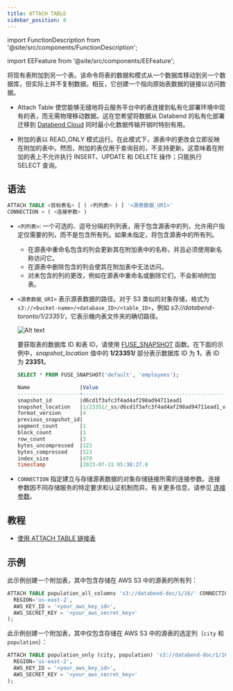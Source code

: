```yaml
---
title: ATTACH TABLE
sidebar_position: 6
---
```


import FunctionDescription from '@site/src/components/FunctionDescription';

<FunctionDescription description="引入或更新版本：v1.2.698"/>

import EEFeature from '@site/src/components/EEFeature';

<EEFeature featureName='ATTACH TABLE'/>

将现有表附加到另一个表。该命令将表的数据和模式从一个数据库移动到另一个数据库，但实际上并不复制数据。相反，它创建一个指向原始表数据的链接以访问数据。

- Attach Table 使您能够无缝地将云服务平台中的表连接到私有化部署环境中现有的表，而无需物理移动数据。这在您希望将数据从 Databend 的私有化部署迁移到 [Databend Cloud](https://www.databend.com) 同时最小化数据传输开销时特别有用。

- 附加的表以 READ_ONLY 模式运行。在此模式下，源表中的更改会立即反映在附加的表中。然而，附加的表仅用于查询目的，不支持更新。这意味着在附加的表上不允许执行 INSERT、UPDATE 和 DELETE 操作；只能执行 SELECT 查询。

## 语法

```sql
ATTACH TABLE <目标表名> [ ( <列列表> ) ] '<源表数据_URI>'
CONNECTION = ( <连接参数> )
```
- `<列列表>`: 一个可选的、逗号分隔的列列表，用于包含源表中的列，允许用户指定仅需要的列，而不是包含所有列。如果未指定，将包含源表中的所有列。

  - 在源表中重命名包含的列会更新其在附加表中的名称，并且必须使用新名称访问它。
  - 在源表中删除包含的列会使其在附加表中无法访问。
  - 对未包含的列的更改，例如在源表中重命名或删除它们，不会影响附加表。

- `<源表数据_URI>` 表示源表数据的路径。对于 S3 类似的对象存储，格式为 `s3://<bucket-name>/<database_ID>/<table_ID>`，例如 _s3://databend-toronto/1/23351/_，它表示桶内表文件夹的确切路径。

  ![Alt text](/img/sql/attach.png)

  要获取表的数据库 ID 和表 ID，请使用 [FUSE_SNAPSHOT](../../../20-sql-functions/16-system-functions/fuse_snapshot.md) 函数。在下面的示例中，_snapshot_location_ 值中的 **1/23351/** 部分表示数据库 ID 为 **1**，表 ID 为 **23351**。

  ```sql
  SELECT * FROM FUSE_SNAPSHOT('default', 'employees');

  Name                |Value                                              |
  --------------------+---------------------------------------------------+
  snapshot_id         |d6cd1f3afc3f4ad4af298ad94711ead1                   |
  snapshot_location   |1/23351/_ss/d6cd1f3afc3f4ad4af298ad94711ead1_v4.mpk|
  format_version      |4                                                  |
  previous_snapshot_id|                                                   |
  segment_count       |1                                                  |
  block_count         |1                                                  |
  row_count           |3                                                  |
  bytes_uncompressed  |122                                                |
  bytes_compressed    |523                                                |
  index_size          |470                                                |
  timestamp           |2023-07-11 05:38:27.0                              |
  ```

- `CONNECTION` 指定建立与存储源表数据的对象存储链接所需的连接参数。连接参数因不同存储服务的特定要求和认证机制而异。有关更多信息，请参见 [连接参数](../../../00-sql-reference/51-connect-parameters.md)。

## 教程

- [使用 ATTACH TABLE 链接表](/tutorials/databend-cloud/link-tables)

## 示例

此示例创建一个附加表，其中包含存储在 AWS S3 中的源表的所有列：

```sql
ATTACH TABLE population_all_columns 's3://databend-doc/1/16/' CONNECTION = (
  REGION='us-east-2',
  AWS_KEY_ID = '<your_aws_key_id>',
  AWS_SECRET_KEY = '<your_aws_secret_key>'
);
```

此示例创建一个附加表，其中仅包含存储在 AWS S3 中的源表的选定列（`city` 和 `population`）：

```sql
ATTACH TABLE population_only (city, population) 's3://databend-doc/1/16/' CONNECTION = (
  REGION='us-east-2',
  AWS_KEY_ID = '<your_aws_key_id>',
  AWS_SECRET_KEY = '<your_aws_secret_key>'
);
```